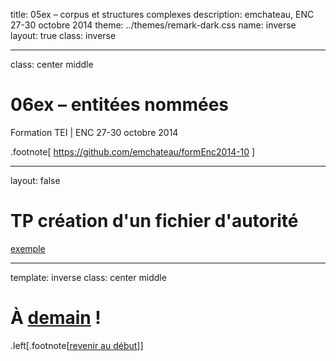 title: 05ex – corpus et structures complexes
description: emchateau, ENC 27-30 octobre 2014
theme: ../themes/remark-dark.css
name: inverse
layout: true
class: inverse

---

class: center middle

# 06ex – entitées nommées
Formation TEI | ENC 27-30 octobre 2014

.footnote[ https://github.com/emchateau/formEnc2014-10 ]

---

layout: false

# TP création d'un fichier d'autorité

[exemple](../exercices/)

---

template: inverse
class: center middle

# À [demain](09-personnalisation.html) !

.left[.footnote[[revenir au début](#index)]]
